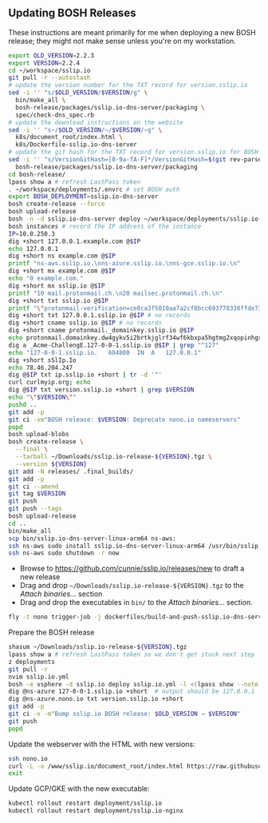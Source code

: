 ## Updating BOSH Releases

These instructions are meant primarily for me when deploying a new BOSH release;
they might not make sense unless you're on my workstation.

```bash
export OLD_VERSION=2.2.3
export VERSION=2.2.4
cd ~/workspace/sslip.io
git pull -r --autostash
# update the version number for the TXT record for version.sslip.io
sed -i '' "s/$OLD_VERSION/$VERSION/g" \
  bin/make_all \
  bosh-release/packages/sslip.io-dns-server/packaging \
  spec/check-dns_spec.rb
# update the download instructions on the website
sed -i '' "s~/$OLD_VERSION/~/$VERSION/~g" \
  k8s/document_root/index.html \
  k8s/Dockerfile-sslip.io-dns-server
# update the git hash for the TXT record for version.sslip.io for BOSH release
sed -i '' "s/VersionGitHash=[0-9a-fA-F]*/VersionGitHash=$(git rev-parse --short HEAD)/g" \
  bosh-release/packages/sslip.io-dns-server/packaging
cd bosh-release/
lpass show a # refresh LastPass token
. ~/workspace/deployments/.envrc # set BOSH auth
export BOSH_DEPLOYMENT=sslip.io-dns-server
bosh create-release --force
bosh upload-release
bosh -n -d sslip.io-dns-server deploy ~/workspace/deployments/sslip.io-dns-server.yml --recreate
bosh instances # record the IP address of the instance
IP=10.0.250.3
dig +short 127.0.0.1.example.com @$IP
echo 127.0.0.1
dig +short ns example.com @$IP
printf "ns-aws.sslip.io.\nns-azure.sslip.io.\nns-gce.sslip.io.\n"
dig +short mx example.com @$IP
echo "0 example.com."
dig +short mx sslip.io @$IP
printf "10 mail.protonmail.ch.\n20 mailsec.protonmail.ch.\n"
dig +short txt sslip.io @$IP
printf "\"protonmail-verification=ce0ca3f5010aa7a2cf8bcc693778338ffde73e26\"\n\"v=spf1 include:_spf.protonmail.ch mx ~all\"\n"
dig +short txt 127.0.0.1.sslip.io @$IP # no records
dig +short cname sslip.io @$IP # no records
dig +short cname protonmail._domainkey.sslip.io @$IP
echo protonmail.domainkey.dw4gykv5i2brtkjglrf34wf6kbxpa5hgtmg2xqopinhgxn5axo73a.domains.proton.ch.
dig a _Acme-ChallengE.127-0-0-1.sslip.io @$IP | grep "^127"
echo "127-0-0-1.sslip.io.	604800	IN	A	127.0.0.1"
dig +short sSlIp.Io
echo 78.46.204.247
dig @$IP txt ip.sslip.io +short | tr -d '"'
curl curlmyip.org; echo
dig @$IP txt version.sslip.io +short | grep $VERSION
echo "\"$VERSION\""
pushd ..
git add -p
git ci -vm"BOSH release: $VERSION: Deprecate nono.io nameservers"
popd
bosh upload-blobs
bosh create-release \
  --final \
  --tarball ~/Downloads/sslip.io-release-${VERSION}.tgz \
  --version ${VERSION}
git add -N releases/ .final_builds/
git add -p
git ci --amend
git tag $VERSION
git push
git push --tags
bosh upload-release
cd ..
bin/make_all
scp bin/sslip.io-dns-server-linux-arm64 ns-aws:
ssh ns-aws sudo install sslip.io-dns-server-linux-arm64 /usr/bin/sslip.io-dns-server
ssh ns-aws sudo shutdown -r now
```
- Browse to <https://github.com/cunnie/sslip.io/releases/new> to draft a new release
- Drag and drop `~/Downloads/sslip.io-release-${VERSION}.tgz` to the _Attach
  binaries..._ section
- Drag and drop the executables in `bin/` to the _Attach binaries..._ section.
```bash
fly -t nono trigger-job -j dockerfiles/build-and-push-sslip.io-dns-server
```
Prepare the BOSH release
```bash
shasum ~/Downloads/sslip.io-release-${VERSION}.tgz
lpass show a # refresh LastPass token so we don't get stuck next step
z deployments
git pull -r
nvim sslip.io.yml
bosh -e vsphere -d sslip.io deploy sslip.io.yml -l <(lpass show --note deployments.yml) --no-redact
dig @ns-azure 127-0-0-1.sslip.io +short  # output should be 127.0.0.1
dig @ns-azure.nono.io txt version.sslip.io +short
git add -p
git ci -v -m"Bump sslip.io BOSH release: $OLD_VERSION → $VERSION"
git push
popd
```
Update the webserver with the HTML with new versions:
```bash
ssh nono.io
curl -L -o /www/sslip.io/document_root/index.html https://raw.githubusercontent.com/cunnie/sslip.io/master/k8s/document_root/index.html
exit
```
Update GCP/GKE with the new executable:
```bash
kubectl rollout restart deployment/sslip.io
kubectl rollout restart deployment/sslip.io-nginx
```

